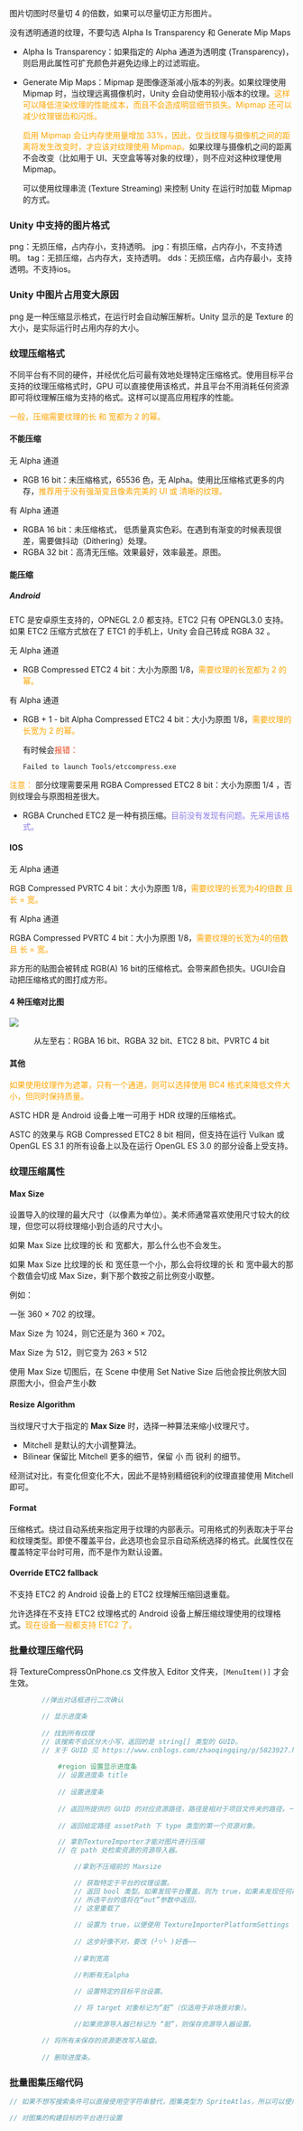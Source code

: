 图片切图时尽量切 4 的倍数，如果可以尽量切正方形图片。

没有透明通道的纹理，不要勾选 Alpha Is Transparency 和 Generate Mip Maps

- Alpha Is Transparency：如果指定的 Alpha 通道为透明度 (Transparency)，则启用此属性可扩充颜色并避免边缘上的过滤瑕疵。

- Generate Mip Maps：Mipmap 是图像逐渐减小版本的列表。如果纹理使用 Mipmap 时，当纹理远离摄像机时，Unity 会自动使用较小版本的纹理。<font color = orange>这样可以降低渲染纹理的性能成本，而且不会造成明显细节损失。Mipmap 还可以减少纹理锯齿和闪烁。</font>

  <font color = orange>启用 Mipmap 会让内存使用量增加 33%，因此，仅当纹理与摄像机之间的距离将发生改变时，才应该对纹理使用 Mipmap。</font>如果纹理与摄像机之间的距离不会改变（比如用于 UI、天空盒等等对象的纹理），则不应对这种纹理使用 Mipmap。

  可以使用纹理串流 (Texture Streaming) 来控制 Unity 在运行时加载 Mipmap 的方式。

### Unity 中支持的图片格式

png：无损压缩，占内存小，支持透明。
jpg：有损压缩，占内存小，不支持透明。
tag：无损压缩，占内存大，支持透明。
dds：无损压缩，占内存最小，支持透明。不支持ios。

### Unity 中图片占用变大原因

png 是一种压缩显示格式，在运行时会自动解压解析。Unity 显示的是 Texture 的大小，是实际运行时占用内存的大小。

### 纹理压缩格式

不同平台有不同的硬件，并经优化后可最有效地处理特定压缩格式。使用目标平台支持的纹理压缩格式时，GPU 可以直接使用该格式，并且平台不用消耗任何资源即可将纹理解压缩为支持的格式。这样可以提高应用程序的性能。

<font color = orange>一般，压缩需要纹理的长 和 宽都为 2 的幂。</font>

#### 不能压缩

无 Alpha 通道

- RGB 16 bit：未压缩格式，65536 色，无 Alpha。使用比压缩格式更多的内存，<font color = orange>推荐用于没有强渐变且像素完美的 UI 或 清晰的纹理。</font>

有 Alpha 通道

- RGBA 16 bit：未压缩格式， 低质量真实色彩。在遇到有渐变的时候表现很差，需要做抖动（Dithering）处理。
- RGBA 32 bit：高清无压缩。效果最好，效率最差。原图。

#### 能压缩

##### Android

ETC 是安卓原生支持的，OPNEGL 2.0 都支持。ETC2 只有 OPENGL3.0 支持。如果 ETC2 压缩方式放在了 ETC1 的手机上，Unity 会自己转成 RGBA 32 。

无 Alpha 通道

- RGB Compressed ETC2 4 bit：大小为原图 1/8，<font color = orange>需要纹理的长宽都为 2 的幂。</font>

有 Alpha 通道

- RGB + 1 - bit Alpha Compressed ETC2 4 bit：大小为原图 1/8，<font color = orange>需要纹理的长宽为 2 的幂。</font>

  有时候会<font color = #e84118>报错：</font>

  ```
  Failed to launch Tools/etccompress.exe
  ```

<font color = orange>注意：</font> 部分纹理需要采用 RGBA Compressed ETC2 8 bit：大小为原图 1/4  ，否则纹理会与原图相差很大。

- RGBA Crunched ETC2 是一种有损压缩。<font color = #8c7ae6>目前没有发现有问题。先采用该格式。</font>


#### IOS

无 Alpha 通道

RGB Compressed PVRTC 4 bit：大小为原图 1/8，<font color = orange>需要纹理的长宽为4的倍数 且 长 = 宽。</font>

有 Alpha 通道

RGBA Compressed PVRTC 4 bit：大小为原图 1/8，<font color = orange>需要纹理的长宽为4的倍数 且 长 = 宽。</font>

非方形的贴图会被转成 RGB(A) 16 bit的压缩格式。会带来颜色损失。UGUI会自动把压缩格式的图打成方形。

#### 4 种压缩对比图

![](压缩格式对比图.png)

<center>从左至右：RGBA 16 bit、RGBA 32 bit、ETC2 8 bit、PVRTC 4 bit</center>

#### 其他

<font color = orange>如果使用纹理作为遮罩，只有一个通道，则可以选择使用 BC4 格式来降低文件大小，但同时保持质量。</font>

ASTC HDR 是 Android 设备上唯一可用于 HDR 纹理的压缩格式。

ASTC 的效果与 RGB Compressed ETC2 8 bit 相同，但支持在运行 Vulkan 或 OpenGL ES 3.1 的所有设备上以及在运行 OpenGL ES 3.0 的部分设备上受支持。

### 纹理压缩属性

#### Max Size

设置导入的纹理的最大尺寸（以像素为单位）。美术师通常喜欢使用尺寸较大的纹理，但您可以将纹理缩小到合适的尺寸大小。

如果 Max Size 比纹理的长 和 宽都大，那么什么也不会发生。

如果 Max Size 比纹理的长 和 宽任意一个小，那么会将纹理的长 和 宽中最大的那个数值会切成 Max Size，剩下那个数按之前比例变小取整。

例如：

一张 360 × 702 的纹理。

Max Size 为 1024，则它还是为 360 × 702。

Max Size 为 512，则它变为 263 × 512

使用 Max Size 切图后，在 Scene 中使用 Set Native Size  后他会按比例放大回原图大小，但会产生小数

#### Resize Algorithm

当纹理尺寸大于指定的 **Max Size** 时，选择一种算法来缩小纹理尺寸。

- Mitchell 是默认的大小调整算法。
- Bilinear 保留比 Mitchell 更多的细节，保留 小 而 锐利 的细节。

经测试对比，有变化但变化不大，因此不是特别精细锐利的纹理直接使用 Mitchell 即可。

#### Format

压缩格式。绕过自动系统来指定用于纹理的内部表示。可用格式的列表取决于平台和纹理类型。即使不覆盖平台，此选项也会显示自动系统选择的格式。此属性仅在覆盖特定平台时可用，而不是作为默认设置。

#### Override ETC2 fallback

不支持 ETC2 的 Android 设备上的 ETC2 纹理解压缩回退重载。

允许选择在不支持 ETC2 纹理格式的 Android 设备上解压缩纹理使用的纹理格式。<font color = orange>现在设备一般都支持 ETC2 了。</font>

### 批量纹理压缩代码

将 TextureCompressOnPhone.cs 文件放入 Editor 文件夹，`[MenuItem()]` 才会生效。

```c#
        //弹出对话框进行二次确认

        // 显示进度条
        
        // 找到所有纹理
        // 该搜索不会区分大小写，返回的是 string[] 类型的 GUID。
        // 关于 GUID 见 https://www.cnblogs.com/zhaoqingqing/p/5823927.html#127598357
        
            #region 设置显示进度条
            // 设置进度条 title
            
            // 设置进度条
            
            // 返回所提供的 GUID 的对应资源路径，路径是相对于项目文件夹的路径，一般从 "Assets" 开始，找不到 GUID 则返回空字符串
            
            // 返回给定路径 assetPath 下 type 类型的第一个资源对象。

            // 拿到TextureImporter才能对图片进行压缩
            // 在 path 处检索资源的资源导入器。

                //拿到不压缩前的 Maxsize

                // 获取特定于平台的纹理设置。
                // 返回 bool 类型。如果发现平台覆盖，则为 true，如果未发现任何覆盖，则为 false。
                // 所选平台的值将在“out”参数中返回。
                // 这里重载了
                
                // 设置为 true，以便使用 TextureImporterPlatformSettings 结构中提供的参数来覆盖默认平台参数。
                
                // 这步好像不对，要改 (╯▽╰ )好香~~
                
                //拿到宽高

                //判断有无alpha

                // 设置特定的目标平台设置。

                // 将 target 对象标记为“脏”（仅适用于非场景对象）。
                
                //如果资源导入器已标记为 “脏”，则保存资源导入器设置。   

        // 将所有未保存的资源更改写入磁盘。
        
        // 删除进度条。
```

### 批量图集压缩代码

```c#
// 如果不想写搜索条件可以直接使用空字符串替代，图集类型为 SpriteAtlas，所以可以使用 "t:SpriteAtlas" 来查找

// 对图集的构建目标的平台进行设置
```

